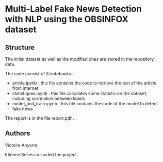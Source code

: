 # Multi-Label Fake News Detection with NLP using the OBSINFOX dataset

## Structure

The initial dataset as well as the modified ones are stored in the repository data.

The code consist of 3 notebooks : 
  * article.ipynb : this file contains the code to retrieve the text of the article from internet
  * statistiques.ipynb : this file calculates some statistic on the dataset, including correlation between labels
  * model_and_train.ipynb : this file contains the code of the model to detect fake news
    
The report is in the file report.pdf .

## Authors

Victoire Ahyerre

Etienne Selles co-coded the project.
